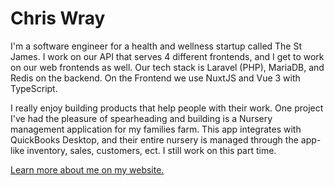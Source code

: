# Chris Wray

I'm a software engineer for a health and wellness startup called The St James. I work on our API that serves 4 different frontends, and I get to work on our web frontends as well. Our tech stack is Laravel (PHP), MariaDB, and Redis on the backend. On the Frontend we use NuxtJS and Vue 3 with TypeScript.

I really enjoy building products that help people with their work. One project I've had the pleasure of spearheading and building is a Nursery management application for my families farm. This app integrates with QuickBooks Desktop, and their entire nursery is managed through the app- like inventory, sales, customers, ect. I still work on this part time.

[Learn more about me on my website.](https://chriswray.dev)


